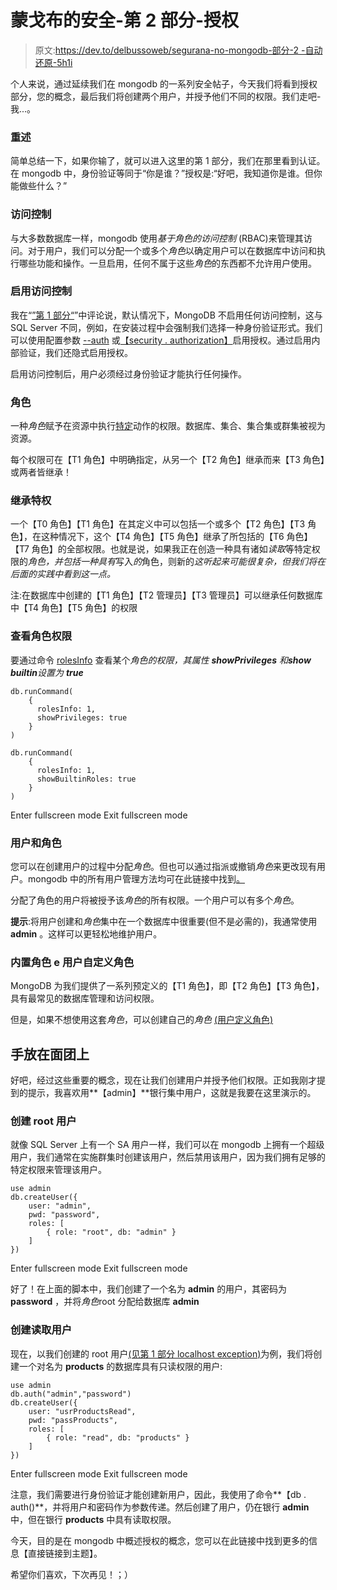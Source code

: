 # 蒙戈布的安全-第 2 部分-授权

> 原文:[https://dev.to/delbussoweb/segurana-no-mongodb-部分-2 -自动还原-5h1i](https://dev.to/delbussoweb/segurana-no-mongodb---parte-2---autorizao-5h1i)

个人来说，通过延续我们在 mongodb 的一系列安全帖子，今天我们将看到授权部分，您的概念，最后我们将创建两个用户，并授予他们不同的权限。我们走吧-我...。

### 重述

简单总结一下，如果你输了，就可以进入这里的第 1 部分，我们在那里看到认证。在 mongodb 中，身份验证等同于“你是谁？”授权是:“好吧，我知道你是谁。但你能做些什么？”

### 访问控制

与大多数数据库一样，mongodb 使用*基于角色的访问控制* (RBAC)来管理其访问。对于用户，我们可以分配一个或多个*角色*以确定用户可以在数据库中访问和执行哪些功能和操作。一旦启用，任何不属于这些*角色*的东西都不允许用户使用。

### 启用访问控制

我在“[”第 1 部分“](https://dev.to/delbussoweb/segurana-no-mongodb---parte-1-3bik)”中评论说，默认情况下，MongoDB 不启用任何访问控制，这与 SQL Server 不同，例如，在安装过程中会强制我们选择一种身份验证形式。我们可以使用配置参数 [--auth](https://docs.mongodb.com/manual/reference/program/mongod/#cmdoption-mongod-auth) 或[【security . authorization】](https://docs.mongodb.com/manual/reference/configuration-options/#security.authorization)启用授权。通过启用内部验证，我们还隐式启用授权。

启用访问控制后，用户必须经过身份验证才能执行任何操作。

### 角色

一种*角色*赋予在资源中执行[特定](https://docs.mongodb.com/manual/reference/privilege-actions/#security-user-actions)动作的权限。数据库、集合、集合集或群集被视为资源。

每个权限可在【T1 角色】中明确指定，从另一个【T2 角色】继承而来【T3 角色】或两者皆继承！

### 继承特权

一个【T0 角色】【T1 角色】在其定义中可以包括一个或多个【T2 角色】【T3 角色】，在这种情况下，这个【T4 角色】【T5 角色】继承了所包括的【T6 角色】【T7 角色】的全部权限。也就是说，如果我正在创造一种具有诸如*读取*等特定权限的*角色，并包括一种具有*写入*的*角色，则新的*这听起来可能很复杂，但我们将在后面的实践中看到这一点。*

注:在数据库中创建的【T1 角色】【T2 管理员】【T3 管理员】可以继承任何数据库中【T4 角色】【T5 角色】的权限

### 查看角色权限

要通过命令 [rolesInfo](https://docs.mongodb.com/manual/reference/command/rolesInfo/#dbcmd.rolesInfo) 查看某个*角色的权限，其属性 **showPrivileges** 和**show builtin**设置为 **true***

```
db.runCommand(
    {
      rolesInfo: 1,
      showPrivileges: true
    }
)

db.runCommand(
    {
      rolesInfo: 1,
      showBuiltinRoles: true
    }
) 
```

Enter fullscreen mode Exit fullscreen mode

### 用户和角色

您可以在创建用户的过程中分配*角色*。但也可以通过指派或撤销*角色*来更改现有用户。mongodb 中的所有用户管理方法均可在此链接中找到[。](https://docs.mongodb.com/manual/reference/method/#user-management-methods)

分配了角色的用户将被授予该*角色*的所有权限。一个用户可以有多个*角色*。

**提示**:将用户创建和*角色*集中在一个数据库中很重要(但不是必需的)，我通常使用 **admin** 。这样可以更轻松地维护用户。

### 内置角色 e 用户自定义角色

MongoDB 为我们提供了一系列预定义的【T1 角色】，即【T2 角色】【T3 角色】，具有最常见的数据库管理和访问权限。

但是，如果不想使用这套*角色*，可以创建自己的*角色* [(用户定义角色)](https://docs.mongodb.com/manual/core/security-user-defined-roles/)

## 手放在面团上

好吧，经过这些重要的概念，现在让我们创建用户并授予他们权限。正如我刚才提到的提示，我喜欢用**【admin】**银行集中用户，这就是我要在这里演示的。

### 创建 root 用户

就像 SQL Server 上有一个 SA 用户一样，我们可以在 mongodb 上拥有一个超级用户，我们通常在实施群集时创建该用户，然后禁用该用户，因为我们拥有足够的特定权限来管理该用户。

```
use admin
db.createUser({
    user: "admin",
    pwd: "password",
    roles: [
        { role: "root", db: "admin" }
    ]
}) 
```

Enter fullscreen mode Exit fullscreen mode

好了！在上面的脚本中，我们创建了一个名为 **admin** 的用户，其密码为 **password** ，并将*角色*root 分配给数据库 **admin**

### 创建读取用户

现在，以我们创建的 root 用户[(见第 1 部分 localhost exception)](https://dev.to/delbussoweb/segurana-no-mongodb---parte-1-3bik)为例，我们将创建一个对名为 **products** 的数据库具有只读权限的用户:

```
use admin
db.auth("admin","password")
db.createUser({
    user: "usrProductsRead",
    pwd: "passProducts",
    roles: [
        { role: "read", db: "products" }
    ]
}) 
```

Enter fullscreen mode Exit fullscreen mode

注意，我们需要进行身份验证才能创建新用户，因此，我使用了命令**【db . auth()**，并将用户和密码作为参数传递。然后创建了用户，仍在银行 **admin** 中，但在银行 **products** 中具有读取权限。

今天，目的是在 mongodb 中概述授权的概念，您可以在此链接中找到更多的信息【直接链接到主题】。

希望你们喜欢，下次再见！；）